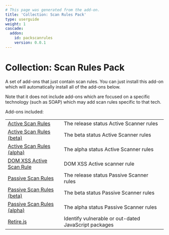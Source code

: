 ```yaml
---
# This page was generated from the add-on.
title: 'Collection: Scan Rules Pack'
type: userguide
weight: 1
cascade:
  addon:
    id: packscanrules
    version: 0.0.1
---
```


# Collection: Scan Rules Pack

A set of add-ons that just contain scan rules. You can just install this add-on which will automatically install all of the add-ons below.

Note that it does not include add-ons which are focused on a specific technology (such as SOAP) which may add scan rules specific to that tech.

Add-ons included:

|                                                                              |                                                      |
|------------------------------------------------------------------------------|------------------------------------------------------|
| [Active Scan Rules](/docs/desktop/addons/active-scan-rules/)                 | The release status Active Scanner rules              |
| [Active Scan Rules (beta)](/docs/desktop/addons/active-scan-rules-beta/)     | The beta status Active Scanner rules                 |
| [Active Scan Rules (alpha)](/docs/desktop/addons/active-scan-rules-alpha/)   | The alpha status Active Scanner rules                |
| [DOM XSS Active Scan Rule](/docs/desktop/addons/dom-xss-active-scan-rule/)   | DOM XSS Active scanner rule                          |
| [Passive Scan Rules](/docs/desktop/addons/passive-scan-rules/)               | The release status Passive Scanner rules             |
| [Passive Scan Rules (beta)](/docs/desktop/addons/passive-scan-rules-beta/)   | The beta status Passive Scanner rules                |
| [Passive Scan Rules (alpha)](/docs/desktop/addons/passive-scan-rules-alpha/) | The alpha status Passive Scanner rules               |
| [Retire.js](/docs/desktop/addons/retire.js/)                                 | Identify vulnerable or out-dated JavaScript packages |

